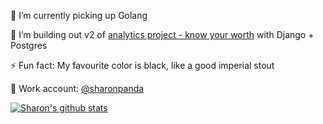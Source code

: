 🔭 I’m currently picking up Golang 

👯 I’m building out v2 of [analytics project - know your worth](https://www.youtube.com/watch?v=FBkTt9GJbxM) with Django + Postgres

⚡ Fun fact: My favourite color is black, like a good imperial stout

🌱 Work account: [@sharonpanda](https://github.com/sharonpanda)

[![Sharon's github stats](https://github-readme-stats.vercel.app/api?username=sharonwoo&count_private=true&show_icons=true&theme=vision-friendly-dark)](https://github.com/anuraghazra/github-readme-stats)


<!--
**sharonwoo/sharonwoo** is a ✨ _special_ ✨ repository because its `README.md` (this file) appears on your GitHub profile.

Here are some ideas to get you started:

- 🔭 I’m currently working on ...
- 🌱 I’m currently learning ...
- 👯 I’m looking to collaborate on ...
- 🤔 I’m looking for help with ...
- 💬 Ask me about ...
- 📫 How to reach me: ...
- 😄 Pronouns: ...
- ⚡ Fun fact: ...
-->
